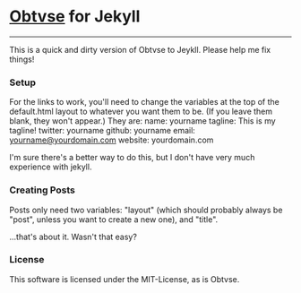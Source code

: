 # [Obtvse](https://github.com/natew/obtvse) for Jekyll
--------------------------------

This is a quick and dirty version of Obtvse to Jeykll. Please help me fix things!

### Setup
For the links to work, you'll need to change the variables at the top of the default.html layout to whatever you want them to be. (If you leave them blank, they won't appear.)
They are:
name: yourname
tagline: This is my tagline!
twitter: yourname
github: yourname
email: yourname@yourdomain.com
website: yourdomain.com

I'm sure there's a better way to do this, but I don't have very much experience with jekyll.

### Creating Posts
Posts only need two variables: "layout" (which should probably always be "post", unless you want to create a new one), and "title".

...that's about it. Wasn't that easy?

### License
This software is licensed under the MIT-License, as is Obtvse.
